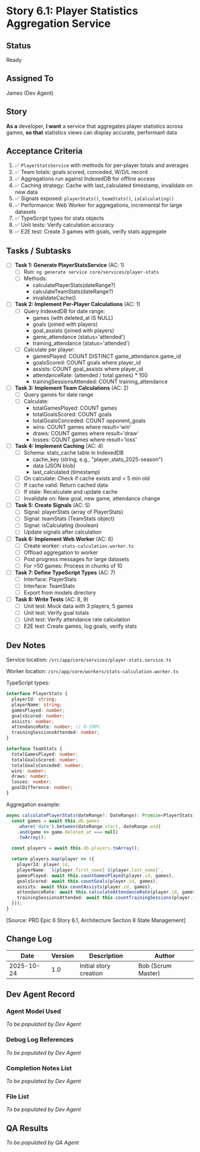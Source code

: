 # Story 6.1: Player Statistics Aggregation Service

## Status
Ready

## Assigned To
James (Dev Agent)

## Story
**As a** developer,
**I want** a service that aggregates player statistics across games,
**so that** statistics views can display accurate, performant data

## Acceptance Criteria
1. ✅ `PlayerStatsService` with methods for per-player totals and averages
2. ✅ Team totals: goals scored, conceded, W/D/L record
3. ✅ Aggregations run against IndexedDB for offline access
4. ✅ Caching strategy: Cache with last_calculated timestamp, invalidate on new data
5. ✅ Signals exposed: `playerStats()`, `teamStats()`, `isCalculating()`
6. ✅ Performance: Web Worker for aggregations, incremental for large datasets
7. ✅ TypeScript types for stats objects
8. ✅ Unit tests: Verify calculation accuracy
9. ✅ E2E test: Create 3 games with goals, verify stats aggregate

## Tasks / Subtasks

- [ ] **Task 1: Generate PlayerStatsService** (AC: 1)
  - [ ] Run: `ng generate service core/services/player-stats`
  - [ ] Methods:
    - calculatePlayerStats(dateRange?)
    - calculateTeamStats(dateRange?)
    - invalidateCache()

- [ ] **Task 2: Implement Per-Player Calculations** (AC: 1)
  - [ ] Query IndexedDB for date range:
    - games (with deleted_at IS NULL)
    - goals (joined with players)
    - goal_assists (joined with players)
    - game_attendance (status='attended')
    - training_attendance (status='attended')
  - [ ] Calculate per player:
    - gamesPlayed: COUNT DISTINCT game_attendance.game_id
    - goalsScored: COUNT goals where player_id
    - assists: COUNT goal_assists where player_id
    - attendanceRate: (attended / total games) * 100
    - trainingSessionsAttended: COUNT training_attendance

- [ ] **Task 3: Implement Team Calculations** (AC: 2)
  - [ ] Query games for date range
  - [ ] Calculate:
    - totalGamesPlayed: COUNT games
    - totalGoalsScored: COUNT goals
    - totalGoalsConceded: COUNT opponent_goals
    - wins: COUNT games where result='win'
    - draws: COUNT games where result='draw'
    - losses: COUNT games where result='loss'

- [ ] **Task 4: Implement Caching** (AC: 4)
  - [ ] Schema: stats_cache table in IndexedDB
    - cache_key (string, e.g., "player_stats_2025-season")
    - data (JSON blob)
    - last_calculated (timestamp)
  - [ ] On calculate: Check if cache exists and < 5 min old
  - [ ] If cache valid: Return cached data
  - [ ] If stale: Recalculate and update cache
  - [ ] Invalidate on: New goal, new game, attendance change

- [ ] **Task 5: Create Signals** (AC: 5)
  - [ ] Signal: playerStats (array of PlayerStats)
  - [ ] Signal: teamStats (TeamStats object)
  - [ ] Signal: isCalculating (boolean)
  - [ ] Update signals after calculation

- [ ] **Task 6: Implement Web Worker** (AC: 6)
  - [ ] Create worker: `stats-calculation.worker.ts`
  - [ ] Offload aggregation to worker
  - [ ] Post progress messages for large datasets
  - [ ] For >50 games: Process in chunks of 10

- [ ] **Task 7: Define TypeScript Types** (AC: 7)
  - [ ] Interface: PlayerStats
  - [ ] Interface: TeamStats
  - [ ] Export from models directory

- [ ] **Task 8: Write Tests** (AC: 8, 9)
  - [ ] Unit test: Mock data with 3 players, 5 games
  - [ ] Unit test: Verify goal totals
  - [ ] Unit test: Verify attendance rate calculation
  - [ ] E2E test: Create games, log goals, verify stats

## Dev Notes

Service location: `/src/app/core/services/player-stats.service.ts`

Worker location: `/src/app/core/workers/stats-calculation.worker.ts`

TypeScript types:
```typescript
interface PlayerStats {
  playerId: string;
  playerName: string;
  gamesPlayed: number;
  goalsScored: number;
  assists: number;
  attendanceRate: number; // 0-100%
  trainingSessionsAttended: number;
}

interface TeamStats {
  totalGamesPlayed: number;
  totalGoalsScored: number;
  totalGoalsConceded: number;
  wins: number;
  draws: number;
  losses: number;
  goalDifference: number;
}
```

Aggregation example:
```typescript
async calculatePlayerStats(dateRange?: DateRange): Promise<PlayerStats[]> {
  const games = await this.db.games
    .where('date').between(dateRange.start, dateRange.end)
    .and(game => game.deleted_at === null)
    .toArray();

  const players = await this.db.players.toArray();

  return players.map(player => ({
    playerId: player.id,
    playerName: `${player.first_name} ${player.last_name}`,
    gamesPlayed: await this.countGamesPlayed(player.id, games),
    goalsScored: await this.countGoals(player.id, games),
    assists: await this.countAssists(player.id, games),
    attendanceRate: await this.calculateAttendanceRate(player.id, games),
    trainingSessionsAttended: await this.countTrainingSessions(player.id)
  }));
}
```

[Source: PRD Epic 6 Story 6.1, Architecture Section 8 State Management]

## Change Log

| Date | Version | Description | Author |
|------|---------|-------------|---------|
| 2025-10-24 | 1.0 | Initial story creation | Bob (Scrum Master) |

## Dev Agent Record

### Agent Model Used
_To be populated by Dev Agent_

### Debug Log References
_To be populated by Dev Agent_

### Completion Notes List
_To be populated by Dev Agent_

### File List
_To be populated by Dev Agent_

## QA Results
_To be populated by QA Agent_
